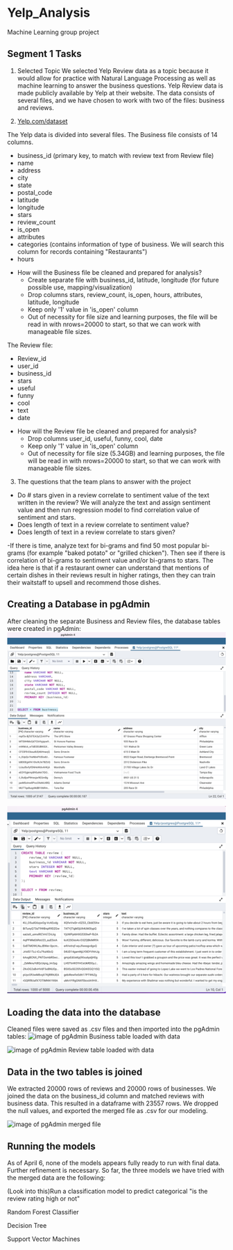 # Yelp_Analysis
Machine Learning group project

## Segment 1 Tasks
1. Selected Topic 
We selected Yelp Review data as a topic because it would allow for practice with Natural Language Processing as well as machine learning to answer the business questions. Yelp Review data is made publicly available by Yelp at their website. The data consists of several files, and we have chosen to work with two of the files: business and reviews.

2. [Yelp.com/dataset](Yelp.com/dataset)

The Yelp data is divided into several files.
The Business file consists of 14 columns.
- business_id (primary key, to match with review text from Review file)
- name
- address
- city
- state
- postal_code
- latitude
- longitude
- stars
- review_count
- is_open
- attributes
- categories (contains information of type of business. We will search this column for records containing "Restaurants")
- hours
* How will the Business file be cleaned and prepared for analysis?
    - Create separate file with business_id, latitude, longitude (for future possible use, mapping/visualization)
    - Drop columns stars, review_count, is_open, hours, attributes, latitude, longitude
    - Keep only '1' value in 'is_open' column
    - Out of necessity for file size and learning purposes, the file will be read in with nrows=20000 to start, so that we can work with manageable file sizes.

The Review file:
- Review_id
- user_id
- business_id 
- stars
- useful
- funny
- cool
- text
- date

* How will the Review file be cleaned and prepared for analysis?
    - Drop columns user_id, useful, funny, cool, date
    - Keep only '1' value in 'is_open' column
    - Out of necessity for file size (5.34GB) and learning purposes, the file will be read in with nrows=20000 to start, so that we can work with manageable file sizes.

3. The questions that the team plans to answer with the project
- Do # stars given in a review correlate to sentiment value of the text written in the review? We will analyze the text and assign sentiment value and then run regression model to find correlation value of sentiment and stars.
- Does length of text in a review correlate to sentiment value?
- Does length of text in a review correlate to stars given?

-If there is time, analyze text for bi-grams and find 50 most popular bi-grams (for example "baked potato" or "grilled chicken"). Then see if there is correlation of bi-grams to sentiment value and/or bi-grams to stars. The idea here is that if a restaurant owner can understand that mentions of certain dishes in their reviews result in higher ratings, then they can train their waitstaff to upsell and recommend those dishes.

## Creating a Database in pgAdmin

After cleaning the separate Business and Review files, the database tables were created in pgAdmin:
![image of pgAdmin Business table creation](https://github.com/dh4rt/Yelp_Analysis/blob/main/Business_Table_pgAdmin.png)

![image of pgAdmin Review table creation](https://github.com/dh4rt/Yelp_Analysis/blob/main/Review_Table_pgAdmin.png)

## Loading the data into the database

Cleaned files were saved as .csv files and then imported into the pgAdmin tables:
![image of pgAdmin Business table loaded with data]()

![image of pgAdmin Review table loaded with data]()

## Data in the two tables is joined

We extracted 20000 rows of reviews and 20000 rows of businesses. We joined the data on the business_id column and matched reviews with business data. This resulted in a dataframe with 23557 rows. We dropped the null values, and exported the merged file as .csv for our modeling. 

![image of pgAdmin merged file]()

## Running the models

As of April 6, none of the models appears fully ready to run with final data. Further refinement is necessary. So far, the three models we have tried with the merged data are the following:

(Look into this)Run a classification model to predict categorical "is the review rating high or not" 

Random Forest Classifier

Decision Tree

Support Vector Machines
